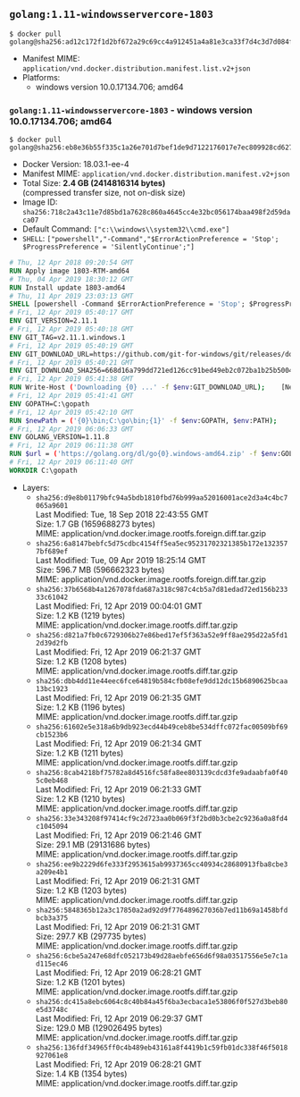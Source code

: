 ## `golang:1.11-windowsservercore-1803`

```console
$ docker pull golang@sha256:ad12c172f1d2bf672a29c69cc4a912451a4a81e3ca33f7d4c3d7d084f06138af
```

-	Manifest MIME: `application/vnd.docker.distribution.manifest.list.v2+json`
-	Platforms:
	-	windows version 10.0.17134.706; amd64

### `golang:1.11-windowsservercore-1803` - windows version 10.0.17134.706; amd64

```console
$ docker pull golang@sha256:eb8e36b55f335c1a26e701d7bef1de9d7122176017e7ec809928cd627c3ecfe8
```

-	Docker Version: 18.03.1-ee-4
-	Manifest MIME: `application/vnd.docker.distribution.manifest.v2+json`
-	Total Size: **2.4 GB (2414816314 bytes)**  
	(compressed transfer size, not on-disk size)
-	Image ID: `sha256:718c2a43c11e7d85bd1a7628c860a4645cc4e32bc056174baa498f2d59daca07`
-	Default Command: `["c:\\windows\\system32\\cmd.exe"]`
-	`SHELL`: `["powershell","-Command","$ErrorActionPreference = 'Stop'; $ProgressPreference = 'SilentlyContinue';"]`

```dockerfile
# Thu, 12 Apr 2018 09:20:54 GMT
RUN Apply image 1803-RTM-amd64
# Thu, 04 Apr 2019 18:30:12 GMT
RUN Install update 1803-amd64
# Thu, 11 Apr 2019 23:03:13 GMT
SHELL [powershell -Command $ErrorActionPreference = 'Stop'; $ProgressPreference = 'SilentlyContinue';]
# Fri, 12 Apr 2019 05:40:17 GMT
ENV GIT_VERSION=2.11.1
# Fri, 12 Apr 2019 05:40:18 GMT
ENV GIT_TAG=v2.11.1.windows.1
# Fri, 12 Apr 2019 05:40:19 GMT
ENV GIT_DOWNLOAD_URL=https://github.com/git-for-windows/git/releases/download/v2.11.1.windows.1/MinGit-2.11.1-64-bit.zip
# Fri, 12 Apr 2019 05:40:21 GMT
ENV GIT_DOWNLOAD_SHA256=668d16a799dd721ed126cc91bed49eb2c072ba1b25b50048280a4e2c5ed56e59
# Fri, 12 Apr 2019 05:41:38 GMT
RUN Write-Host ('Downloading {0} ...' -f $env:GIT_DOWNLOAD_URL); 	[Net.ServicePointManager]::SecurityProtocol = [Net.SecurityProtocolType]::Tls12; 	Invoke-WebRequest -Uri $env:GIT_DOWNLOAD_URL -OutFile 'git.zip'; 		Write-Host ('Verifying sha256 ({0}) ...' -f $env:GIT_DOWNLOAD_SHA256); 	if ((Get-FileHash git.zip -Algorithm sha256).Hash -ne $env:GIT_DOWNLOAD_SHA256) { 		Write-Host 'FAILED!'; 		exit 1; 	}; 		Write-Host 'Expanding ...'; 	Expand-Archive -Path git.zip -DestinationPath C:\git\.; 		Write-Host 'Removing ...'; 	Remove-Item git.zip -Force; 		Write-Host 'Updating PATH ...'; 	$env:PATH = 'C:\git\cmd;C:\git\mingw64\bin;C:\git\usr\bin;' + $env:PATH; 	[Environment]::SetEnvironmentVariable('PATH', $env:PATH, [EnvironmentVariableTarget]::Machine); 		Write-Host 'Verifying install ...'; 	Write-Host '  git --version'; git --version; 		Write-Host 'Complete.';
# Fri, 12 Apr 2019 05:41:41 GMT
ENV GOPATH=C:\gopath
# Fri, 12 Apr 2019 05:42:10 GMT
RUN $newPath = ('{0}\bin;C:\go\bin;{1}' -f $env:GOPATH, $env:PATH); 	Write-Host ('Updating PATH: {0}' -f $newPath); 	[Environment]::SetEnvironmentVariable('PATH', $newPath, [EnvironmentVariableTarget]::Machine);
# Fri, 12 Apr 2019 06:06:33 GMT
ENV GOLANG_VERSION=1.11.8
# Fri, 12 Apr 2019 06:11:38 GMT
RUN $url = ('https://golang.org/dl/go{0}.windows-amd64.zip' -f $env:GOLANG_VERSION); 	Write-Host ('Downloading {0} ...' -f $url); 	Invoke-WebRequest -Uri $url -OutFile 'go.zip'; 		$sha256 = '6b9d9f18ace455dcec2e72a0c6740fb23fe5f39433df3522b76ce05dcdcb1808'; 	Write-Host ('Verifying sha256 ({0}) ...' -f $sha256); 	if ((Get-FileHash go.zip -Algorithm sha256).Hash -ne $sha256) { 		Write-Host 'FAILED!'; 		exit 1; 	}; 		Write-Host 'Expanding ...'; 	Expand-Archive go.zip -DestinationPath C:\; 		Write-Host 'Verifying install ("go version") ...'; 	go version; 		Write-Host 'Removing ...'; 	Remove-Item go.zip -Force; 		Write-Host 'Complete.';
# Fri, 12 Apr 2019 06:11:40 GMT
WORKDIR C:\gopath
```

-	Layers:
	-	`sha256:d9e8b01179bfc94a5bdb1810fbd76b999aa52016001ace2d3a4c4bc7065a9601`  
		Last Modified: Tue, 18 Sep 2018 22:43:55 GMT  
		Size: 1.7 GB (1659688273 bytes)  
		MIME: application/vnd.docker.image.rootfs.foreign.diff.tar.gzip
	-	`sha256:6a8147bebfc5d75cdbc4154ff5ea5ec95231702321385b172e1323577bf689ef`  
		Last Modified: Tue, 09 Apr 2019 18:25:14 GMT  
		Size: 596.7 MB (596662323 bytes)  
		MIME: application/vnd.docker.image.rootfs.foreign.diff.tar.gzip
	-	`sha256:37b6568b4a1267078fda687a318c987c4cb5a7d81edad72ed156b23333c61042`  
		Last Modified: Fri, 12 Apr 2019 00:04:01 GMT  
		Size: 1.2 KB (1219 bytes)  
		MIME: application/vnd.docker.image.rootfs.diff.tar.gzip
	-	`sha256:d821a7fb0c6729306b27e86bed17ef5f363a52e9ff8ae295d22a5fd12d39d2fb`  
		Last Modified: Fri, 12 Apr 2019 06:21:37 GMT  
		Size: 1.2 KB (1208 bytes)  
		MIME: application/vnd.docker.image.rootfs.diff.tar.gzip
	-	`sha256:dbb4dd11e44eec6fce64819b584cfb08efe9dd12dc15b6890625bcaa13bc1923`  
		Last Modified: Fri, 12 Apr 2019 06:21:35 GMT  
		Size: 1.2 KB (1196 bytes)  
		MIME: application/vnd.docker.image.rootfs.diff.tar.gzip
	-	`sha256:61602e5e318a6b9db923ecd44b49ceb8be534dffc072fac00509bf69cb1523b6`  
		Last Modified: Fri, 12 Apr 2019 06:21:34 GMT  
		Size: 1.2 KB (1211 bytes)  
		MIME: application/vnd.docker.image.rootfs.diff.tar.gzip
	-	`sha256:8cab4218bf75782a8d4516fc58fa8ee803139cdcd3fe9adaabfa0f405c0eb468`  
		Last Modified: Fri, 12 Apr 2019 06:21:33 GMT  
		Size: 1.2 KB (1210 bytes)  
		MIME: application/vnd.docker.image.rootfs.diff.tar.gzip
	-	`sha256:33e343208f97414cf9c2d723aa0b069f3f2bd0b3cbe2c9236a0a8fd4c1045094`  
		Last Modified: Fri, 12 Apr 2019 06:21:46 GMT  
		Size: 29.1 MB (29131686 bytes)  
		MIME: application/vnd.docker.image.rootfs.diff.tar.gzip
	-	`sha256:ee9b2229d6fe333f2953615ab9937365cc40934c28680913fba8cbe3a209e4b1`  
		Last Modified: Fri, 12 Apr 2019 06:21:31 GMT  
		Size: 1.2 KB (1203 bytes)  
		MIME: application/vnd.docker.image.rootfs.diff.tar.gzip
	-	`sha256:5848365b12a3c17850a2ad92d9f776489627036b7ed11b69a1458bfdbcb3a375`  
		Last Modified: Fri, 12 Apr 2019 06:21:31 GMT  
		Size: 297.7 KB (297735 bytes)  
		MIME: application/vnd.docker.image.rootfs.diff.tar.gzip
	-	`sha256:6cbe5a247e68dfc052173b49d28aebfe656d6f98a03517556e5e7c1ad115ec46`  
		Last Modified: Fri, 12 Apr 2019 06:28:21 GMT  
		Size: 1.2 KB (1201 bytes)  
		MIME: application/vnd.docker.image.rootfs.diff.tar.gzip
	-	`sha256:dc415a8ebc6064c8c40b84a45f6ba3ecbaca1e53806f0f527d3beb80e5d3748c`  
		Last Modified: Fri, 12 Apr 2019 06:29:37 GMT  
		Size: 129.0 MB (129026495 bytes)  
		MIME: application/vnd.docker.image.rootfs.diff.tar.gzip
	-	`sha256:136fdf34965ff0c4b489eb43161a8f4419b1c59fb01dc338f46f5018927061e8`  
		Last Modified: Fri, 12 Apr 2019 06:28:21 GMT  
		Size: 1.4 KB (1354 bytes)  
		MIME: application/vnd.docker.image.rootfs.diff.tar.gzip

